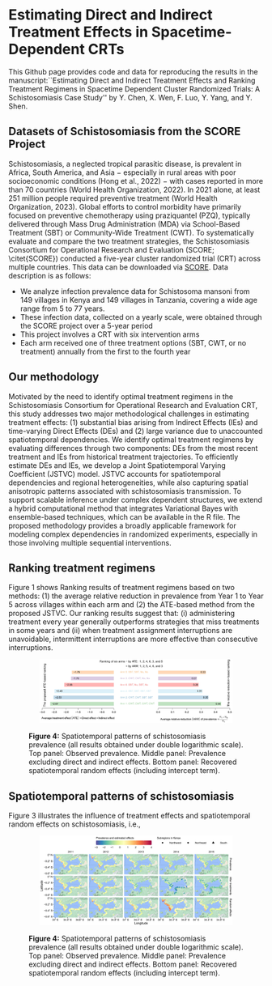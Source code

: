 
# Estimating Direct and Indirect Treatment Effects in Spacetime-Dependent CRTs

This Github page provides code and data for reproducing the results in the manuscript:``Estimating Direct and Indirect Treatment Effects and Ranking Treatment Regimens in Spacetime Dependent Cluster Randomized Trials: A Schistosomiasis Case Study'' by Y. Chen, X. Wen, F. Luo, Y. Yang, and Y. Shen. 

## Datasets of Schistosomiasis from the SCORE Project
Schistosomiasis, a neglected tropical parasitic disease, is prevalent in Africa, South America, and Asia − especially in rural areas with poor socioeconomic conditions (Hong et al., 2022) − with cases reported in more than 70 countries (World Health Organization, 2022).  In 2021 alone, at least 251 million people required preventive treatment (World Health Organization, 2023). Global efforts to control morbidity have primarily focused on preventive chemotherapy using praziquantel (PZQ), typically delivered through Mass Drug Administration (MDA) via School-Based Treatment (SBT) or Community-Wide Treatment (CWT). To systematically evaluate and compare the two treatment strategies, the Schistosomiasis Consortium for Operational Research and Evaluation (SCORE; \citet{SCORE}) conducted a five-year cluster randomized trial (CRT) across multiple countries. This data can be downloaded via [SCORE](https://clinepidb.org/ce/app/workspace/analyses/DS_d6a1141fbf/new). Data description is as follows:
- We analyze infection prevalence data for Schistosoma mansoni from 149 villages in Kenya and 149 villages in Tanzania, covering a wide age range from 5 to 77 years.
- These infection data, collected on a yearly scale, were obtained through the SCORE project over a 5-year period
- This project involves a CRT with six intervention arms
- Each arm received one of three treatment options (SBT, CWT, or no treatment) annually from the first to the fourth year

## Our methodology
Motivated by the need to identify optimal treatment regimens in the Schistosomiasis Consortium for Operational Research and Evaluation CRT, this study addresses two major methodological challenges in estimating treatment effects: (1) substantial bias arising from Indirect Effects (IEs) and time-varying Direct Effects (DEs) and (2) large variance due to unaccounted spatiotemporal dependencies. We identify optimal treatment regimens by evaluating differences through two components: DEs from the most recent treatment and IEs from historical treatment trajectories. To efficiently estimate DEs and IEs, we develop a Joint Spatiotemporal Varying Coefficient (JSTVC) model. JSTVC accounts for spatiotemporal dependencies and regional heterogeneities, while also capturing spatial anisotropic patterns associated with schistosomiasis transmission. To support scalable inference under complex dependent structures, we extend a hybrid computational method that integrates Variational Bayes with ensemble-based techniques, which can be available in the R file. The proposed methodology provides a broadly applicable framework for modeling complex dependencies in randomized experiments, especially in those involving multiple sequential interventions.

## Ranking treatment regimens
Figure 1 shows Ranking results of treatment regimens based on two methods: (1) the average relative reduction in prevalence from Year 1 to Year 5 across villages within each arm and (2)  the ATE-based method from the proposed JSTVC. Our ranking results suggest that: (i) administering treatment every year generally outperforms strategies that miss treatments in some years and (ii) when treatment assignment interruptions are unavoidable, intermittent interruptions are more effective than consecutive interruptions.
<figure id="Figure4">
  <p align="center">
  <img src="./figure/Fig4_Ranks.jpg" width="90%" height="70%">
    </p>
  <figcaption>
  <strong>Figure 4:</strong> Spatiotemporal patterns of schistosomiasis prevalence (all results obtained under double logarithmic scale). Top panel: Observed prevalence. Middle panel: Prevalence excluding direct and indirect effects. Bottom panel: Recovered spatiotemporal random effects (including intercept term).
  </figcaption>
</figure>

## Spatiotemporal patterns of schistosomiasis
Figure 3 illustrates the influence of treatment effects and spatiotemporal random effects on schistosomiasis, i.e.,
<figure id="Figure4">
  <p align="center">
  <img src="./figure/Fig6_Kenya_Wts.jpg" width="90%" height="70%">
    </p>
  <figcaption>
  <strong>Figure 4:</strong> Spatiotemporal patterns of schistosomiasis prevalence (all results obtained under double logarithmic scale). Top panel: Observed prevalence. Middle panel: Prevalence excluding direct and indirect effects. Bottom panel: Recovered spatiotemporal random effects (including intercept term).
  </figcaption>
</figure>
